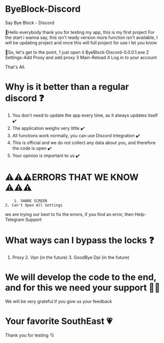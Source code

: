 # ByeBlock-Discord
Say Bye Block - Discord

💬Hello everybody thank you for testing my app, this is my first project
For the start i wanna say, this isn't ready version more function isn't available,
I will be updating project and once this will full project for use I let you know

📌So, let's get to the point,
1 just open it ByeBlock-Discord-0.0.0.1.exe
2 Settings-Add Proxy and add proxy
3 Main-Reload
4 Log in to your account

That's All.

# Why is it better than a regular discord ❓
1. You don't need to update the app every time, as it always updates itself ✔️
2. The application weighs very little ✔️
3. All functions work normally, you can use Discord Integration ✔️
4. This is official and we do not collect any data about you, and therefore the code is open ✔️
5. Your opinion is important to us ✔️


# ⚠️⚠️⚠️ERRORS THAT WE KNOW ⚠️⚠️⚠️
        1. SHARE SCREEN
    2. Can't Open All Settings
we are trying our best to fix the errors, if you find an error, then Help-Telegram Support

# What ways can I bypass the locks ❓
1. Proxy 2. Vpn (in the future) 3. GoodBye Dpi (in the future)

# We will develop the code to the end, and for this we need your support 👷‍♂️
We will be very grateful if you give us your feedback

# Your favorite SouthEast 💗
Thank you for testing 💘
